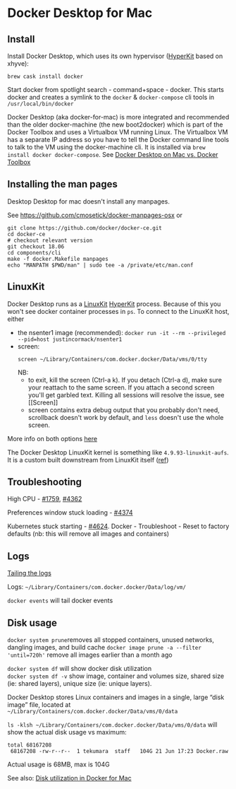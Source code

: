 # Docker Desktop for Mac

## Install

Install Docker Desktop, which uses its own hypervisor ([HyperKit](https://github.com/moby/hyperkit) based on xhyve):
```
brew cask install docker
```

Start docker from spotlight search - command+space - docker.
This starts docker and creates a symlink to the `docker` & `docker-compose` cli tools in `/usr/local/bin/docker`

Docker Desktop (aka docker-for-mac) is more integrated and recommended than the older docker-machine (the new boot2docker) which is part of the Docker Toolbox and uses a Virtualbox VM running Linux. The Virtualbox VM has a separate IP address so you have to tell the Docker command line tools to talk to the VM using the docker-machine cli. It is installed via `brew install docker docker-compose`. See [Docker Desktop on Mac vs. Docker Toolbox](https://docs.docker.com/docker-for-mac/docker-toolbox/)

## Installing the man pages

Desktop Desktop for mac doesn't install any manpages.

See https://github.com/cmosetick/docker-manpages-osx or

```
git clone https://github.com/docker/docker-ce.git
cd docker-ce
# checkout relevant version
git checkout 18.06
cd components/cli
make -f docker.Makefile manpages
echo "MANPATH $PWD/man" | sudo tee -a /private/etc/man.conf
```

## LinuxKit

Docker Desktop runs as a [LinuxKit](https://github.com/linuxkit/linuxkit) [HyperKit](https://github.com/moby/hyperkit) process. Because of this you won't see docker container processes in `ps`. To connect to the LinuxKit host, either
* the nsenter1 image (recommended): `docker run -it --rm --privileged --pid=host justincormack/nsenter1`
* screen: 
  ```
  screen ~/Library/Containers/com.docker.docker/Data/vms/0/tty
  ```
  NB: 
  * to exit, kill the screen (Ctrl-a k). If you detach (Ctrl-a d), make sure your reattach to the same screen. If you attach a second screen you'll get garbled text. Killing all sessions will resolve the issue, see [[Screen]]  
  * screen contains extra debug output that you probably don't need, scrollback doesn't work by default, and `less` doesn't use the whole screen. 

More info on both options [here](https://gist.github.com/BretFisher/5e1a0c7bcca4c735e716abf62afad389)

The Docker Desktop LinuxKit kernel is something like `4.9.93-linuxkit-aufs`. It is a custom built downstream from LinuxKit itself ([ref](https://github.com/docker/for-mac/issues/3050#issuecomment-402504883))

## Troubleshooting

High CPU - [#1759](https://github.com/docker/for-mac/issues/1759#issuecomment-583706239), [#4362](https://github.com/docker/for-mac/issues/4362#issuecomment-647101073)

Preferences window stuck loading - [#4374](https://github.com/docker/for-mac/issues/4374#issuecomment-647075555)

Kubernetes stuck starting - [#4624](https://github.com/docker/for-mac/issues/4624#issuecomment-647103959). Docker - Troubleshoot - Reset to factory defaults (nb: this will remove all images and containers)

## Logs

[Tailing the logs](https://docs.docker.com/docker-for-mac/troubleshoot/#check-the-logs)

Logs: `~/Library/Containers/com.docker.docker/Data/log/vm/`

`docker events` will tail docker events

## Disk usage

`docker system prune`removes all stopped containers, unused networks, dangling images, and build cache
`docker image prune -a --filter 'until=720h'` remove all images earlier than a month ago

`docker system df` will show docker disk utilization  
`docker system df -v` show image, container and volumes size, shared size (ie: shared layers), unique size (ie: unique layers).

Docker Desktop stores Linux containers and images in a single, large “disk image” file, located at `~/Library/Containers/com.docker.docker/Data/vms/0/data` 

`ls -klsh ~/Library/Containers/com.docker.docker/Data/vms/0/data` will show the actual disk usage vs maximum:

```
total 68167208
 68167208 -rw-r--r--  1 tekumara  staff   104G 21 Jun 17:23 Docker.raw
```
Actual usage is 68MB, max is 104G

See also: 
[Disk utilization in Docker for Mac](https://docs.docker.com/docker-for-mac/space/)
